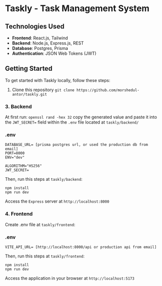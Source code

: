 # Taskly - Task Management System

## Technologies Used

- **Frontend**: React.js, Tailwind
- **Backend**: Node.js, Express.js, REST
- **Database**: Postgres, Prisma
- **Authentication**: JSON Web Tokens (JWT)

## Getting Started

To get started with Taskly locally, follow these steps:

1. Clone this repository `git clone https://github.com/morshedul-antor/taskly.git`

### 3. Backend

At first run:
`openssl rand -hex 32` copy the generated value and paste it into the
`JWT_SECRET=` field within the `.env` file located at `taskly/backend/`

### .env

```
DATABASE_URL= [prisma postgres url, or used the production db from email]
PORT=8000
ENV="dev"

ALGORITHM="HS256"
JWT_SECRET=
```

Then, run this steps at `taskly/backend`:

```
npm install
npm run dev
```

Access the `Express` server at `http://localhost:8000`

### 4. Frontend

Create .env file at `taskly/frontend`:

### .env

```
VITE_API_URL= [http://localhost:8000/api or production api from email]
```

Then, run this steps at `taskly/frontend`:

```
npm install
npm run dev
```

Access the application in your browser at `http://localhost:5173`
